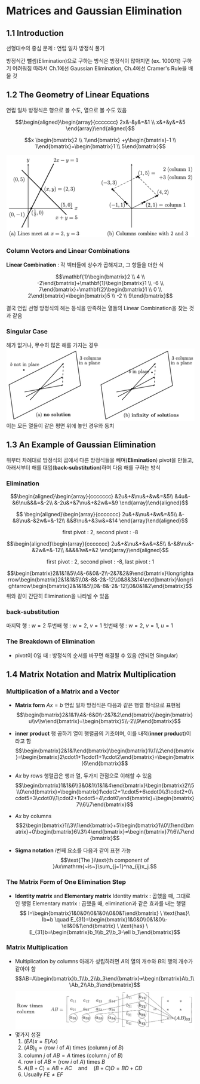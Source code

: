 # Matrices and Gaussian Elimination

## 1.1 Introduction
선형대수의 중심 문제 : 연립 일차 방정식 풀기

방정식간 뺄셈(Elimination)으로 구하는 방식은 방정식이 많아지면 (ex. 1000개) 구하기 어려워짐
따라서 Ch.1에선 Gaussian Elimination, Ch.4에선 Cramer's Rule을 배울 것

## 1.2 The Geometry of Linear Equations
연립 일차 방정식은 행으로 볼 수도, 열으로 볼 수도 있음

$$\begin{aligned}\begin{array}{ccccccc}
2x&-&y&=&1 \\ 
x&+&y&=&5
\end{array}\end{aligned}$$

$$x
\begin{bmatrix}2 \\
1\end{bmatrix}
+y\begin{bmatrix}-1 \\
1\end{bmatrix}=\begin{bmatrix}1 \\ 5\end{bmatrix}$$

![1.2.1](images/1.2.1.png)
### Column Vectors and Linear Combinations
**Linear Combination** : 각 벡터들에 상수가 곱해지고, 그 항들을 더한 식

$$\mathbf{1}\begin{bmatrix}2 \\ 4 \\ -2\end{bmatrix}+\mathbf{1}\begin{bmatrix}1 \\ -6 \\ 7\end{bmatrix}+\mathbf{2}\begin{bmatrix}1 \\ 0 \\ 2\end{bmatrix}=\begin{bmatrix}5 \\ -2 \\ 9\end{bmatrix}$$

결국 연립 선형 방정식의 해는 등식을 만족하는 열들의 Linear Combination을 찾는 것과 같음
### Singular Case
해가 없거나, 무수히 많은 해를 가지는 경우
![1.2.2](images/1.2.2.png)
이는 모든 열들이 같은 평면 위에 놓인 경우와 동치

## 1.3 An Example of Gaussian Elimination
위부터 차례대로 방정식의 곱에서 다른 방정식들을 빼며(**Elimination**) pivot을 만들고,
아래서부터 해를 대입(**back-substitution**)하며 다음 해를 구하는 방식

### Elimination
$$\begin{aligned}\begin{array}{ccccccc}
&2u&+&\nu&+&w&=&5\\
&4u&-&6\nu&&&=&-2\\
&-2u&+&7\nu&+&2w&=&9 
\end{array}\end{aligned}$$

$$
\begin{aligned}\begin{array}{ccccccc}
2u&+&\nu&+&w&=&5\\
&-&8\nu&-&2w&=&-12\\
&&8\nu&+&3w&=&14
\end{array}\end{aligned}$$
<center>first pivot : 2, second pivot : -8</center>

$$\begin{aligned}\begin{array}{ccccccc}
2u&+&\nu&+&w&=&5\\
&-&8\nu&-&2w&=&-12\\
&&&&1w&=&2
\end{array}\end{aligned}$$
<center>first pivot : 2, second pivot : -8, last pivot : 1</center>

$$\begin{bmatrix}2&1&1&5\\4&-6&0&-2\\-2&7&2&9\end{bmatrix}\longrightarrow\begin{bmatrix}2&1&1&5\\0&-8&-2&-12\\0&8&3&14\end{bmatrix}\longrightarrow\begin{bmatrix}2&1&1&5\\0&-8&-2&-12\\0&0&1&2\end{bmatrix}$$
위와 같이 간단히 Elimination을 나타낼 수 있음

### back-substitution
마지막 행 : $w = 2$
두번째 행 : $w = 2,\ v = 1$
첫번째 행 : $w = 2,\ v = 1, \ u=1$

### The Breakdown of Elimination
- pivot이 0일 때 : 방정식의 순서를 바꾸면 해결될 수 있음 (안되면 Singular)

## 1.4 Matrix Notation and Matrix Multiplication
### Multiplication of a Matrix and a Vector
- **Matrix form** $Ax=b$
  연립 일차 방정식은 다음과 같은 행렬 형식으로 표현됨
$$\begin{bmatrix}2&1&1\\4&-6&0\\-2&7&2\end{bmatrix}\begin{bmatrix}u\\v\\w\end{bmatrix}=\begin{bmatrix}5\\-2\\9\end{bmatrix}$$


- **inner product**
  행 곱하기 열이 행렬곱의 기초이며, 이를 내적(**inner product**)이라고 함
$$\begin{bmatrix}2&1&1\end{bmatrix}\begin{bmatrix}1\\1\\2\end{bmatrix}=\begin{bmatrix}2\cdot1+1\cdot1+1\cdot2\end{bmatrix}=\begin{bmatrix}5\end{bmatrix}$$

- $Ax$ by rows
  행렬곱은 행과 열, 두가지 관점으로 이해할 수 있음
$$\begin{bmatrix}1&1&6\\3&0&1\\1&1&4\end{bmatrix}\begin{bmatrix}2\\5\\0\end{bmatrix}=\begin{bmatrix}1\cdot2+1\cdot5+6\cdot0\\3\cdot2+0\cdot5+3\cdot0\\1\cdot2+1\cdot5+4\cdot0\end{bmatrix}=\begin{bmatrix}7\\6\\7\end{bmatrix}$$

- $Ax$ by columns
$$2\begin{bmatrix}1\\3\\1\end{bmatrix}+5\begin{bmatrix}1\\0\\1\end{bmatrix}+0\begin{bmatrix}6\\3\\4\end{bmatrix}=\begin{bmatrix}7\\6\\7\end{bmatrix}$$
  

- **Sigma notation**
  $i$번째 요소를 다음과 같이 표현 가능
$$\text{The }i\text{th component of }Ax\mathrm{~is~}\sum_{j=1}^na_{ij}x_j.$$

### The Matrix Form of One Elimination Step
- **Identity matrix** and **Elementary matrix**
  Identity matrix : 곱했을 때, 그대로인 행렬
  Elementary matrix : 곱했을 때, elimination과 같은 효과를 내는 행렬
  $$ I=\begin{bmatrix}1&0&0\\0&1&0\\0&0&1\end{bmatrix} \ \text{has}\  Ib=b \quad E_{31}=\begin{bmatrix}1&0&0\\0&1&0\\-\ell&0&1\end{bmatrix} \ \text{has} \ E_{31}b=\begin{bmatrix}b_1\\b_2\\b_3-\ell b_1\end{bmatrix}$$
### Matrix Multiplication
- Multiplication by columns
  아래가 성립하려면 $A$의 열의 개수와 $B$의 행의 개수가 같아야 함
$$AB=A\begin{bmatrix}b_1\\b_2\\b_3\end{bmatrix}=\begin{bmatrix}Ab_1\\Ab_2\\Ab_3\end{bmatrix}$$
![1.4.1](images/1.4.1.png)
- 몇가지 성질
  1. $(EA)x = E(Ax)$
  2. $(AB)_{ij}=(\text{row }i\text{ of }A)\text{ times }(\text{column }j\text{ of }B)$
  3. $\text{column }j\text{ of }AB=A\text{ times }(\text{column }j\text{ of }B)$
  4. $\text{row i of }AB=(\text{row }i\text{ of }A)\text{ times }B$
  5. $A(B+C)=AB+AC\quad\mathrm{and}\quad(B+C)D=BD+CD$
  6. $\text{Usually}\ FE\neq EF$

